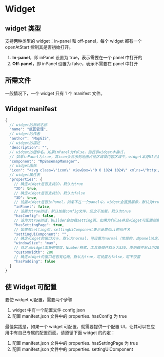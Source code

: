 # Widget

## widget 类型

支持两种类型的 widget：in-panel 和 off-panel，每个 widget 都有一个 openAtStart 控制其是否初始打开。

1. **In-panel**，即 inPanel 设置为 true，表示需要在一个 panel 中打开的
2. **Off-panel**，即 inPanel 设置为 false，表示不需要在 panel 中打开

## 所需文件

一般情况下，一个 widget 只有 1 个 manifest 文件。

## Widget manifest

```javascript
{
  // widget的标识名称
  "name": "底图管理",
  // widget的作者
  "author": "MapGIS",
  // widget的描述
  "description": "",
  // widget的组件名，如果inPanel为false，则表示widget本身UI，
  // 如果inPanel为true，其icon会显示到地图占位区域或内容区域中，widget本身UI会展示到Panel中
  "component": "MpBasemapManager",
  // widget图标
  "icon": "<svg class=\"icon\" viewBox=\"0 0 1024 1024\" xmlns=\"http://www.w3.org/2000/svg\" width=\"200\" height=\"200\"><defs><style/></defs><path d=\"M64 64h384v384H64zm512 0h384v384H576zM64 576h384v384H64zm512 0h384v384H576z\"/></svg>",
  // widget属性表
  "properties": {
    // 确定widget是否支持2D，默认为true
    "2D": true,
    // 确定widget是否支持3D，默认为false
    "3D": true,
    // 设置widget是否inPanel，如果不在一个panel中，widget会直接展示，默认为true
    "inPanel": false,
    // 设置为true的话，默认加载config文件，反之不加载，默认为true
    "hasConfig": false,
    // 设为为true的话，builder会加载setting页。如果为false并且widget可配置则展示一个Json编辑器
    "hasSettingPage": true,
    // 如果有setting页，settingUiComponent表示设置页ui的组件名
    "settingUiComponent": "",
    // 确定widget的窗口大小，默认为normal，可设置为normal（常规的，由panel决定）、max（最大化），可不设置
    "windowSize": "max",
    // 自定义widget面板的宽度，Number格式，工具条微件默认为320，左侧微件默认为280，,可不设置（最大化），可不设置
    "customWidth": 280
    // 确定widget的窗口是否有边距，默认为true，可设置为false，可不设置
    "hasPadding": false
  }
}
```

## 使 Widget 可配置

要使 widget 可配置，需要两个步骤

1. widget 中有一个配置文件 config.json
2. 配置 manifest.json 文件中的 properties. hasConfig 为 true

最佳实践是，如果一个 widget 可配置，就需要提供一个配置 UI，让其可以在应用中有自己专属的配置页面。请遵循下面 widget 的约定：

1. 配置 manifest.json 文件中的 properties. hasSettingPage 为 true
2. 配置 manifest.json 文件中的 properties. settingUiComponent
